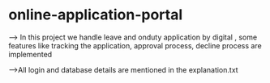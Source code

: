 # online-application-portal
--> In this project we handle leave and onduty application by digital , some features like tracking the application, approval process, decline process are implemented

-->All login and database details are mentioned in the explanation.txt


